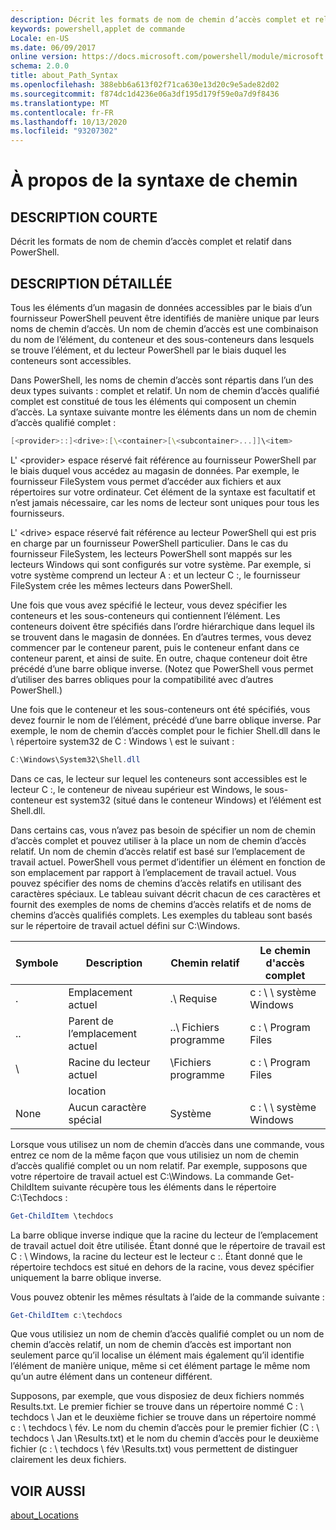 ```yaml
---
description: Décrit les formats de nom de chemin d’accès complet et relatif dans PowerShell.
keywords: powershell,applet de commande
Locale: en-US
ms.date: 06/09/2017
online version: https://docs.microsoft.com/powershell/module/microsoft.powershell.core/about/about_path_syntax?view=powershell-7.1&WT.mc_id=ps-gethelp
schema: 2.0.0
title: about_Path_Syntax
ms.openlocfilehash: 388ebb6a613f02f71ca630e13d20c9e5ade82d02
ms.sourcegitcommit: f874dc1d4236e06a3df195d179f59e0a7d9f8436
ms.translationtype: MT
ms.contentlocale: fr-FR
ms.lasthandoff: 10/13/2020
ms.locfileid: "93207302"
---
```

# <a name="about-path-syntax"></a>À propos de la syntaxe de chemin

## <a name="short-description"></a>DESCRIPTION COURTE
Décrit les formats de nom de chemin d’accès complet et relatif dans PowerShell.

## <a name="long-description"></a>DESCRIPTION DÉTAILLÉE

Tous les éléments d’un magasin de données accessibles par le biais d’un fournisseur PowerShell peuvent être identifiés de manière unique par leurs noms de chemin d’accès. Un nom de chemin d’accès est une combinaison du nom de l’élément, du conteneur et des sous-conteneurs dans lesquels se trouve l’élément, et du lecteur PowerShell par le biais duquel les conteneurs sont accessibles.

Dans PowerShell, les noms de chemin d’accès sont répartis dans l’un des deux types suivants : complet et relatif. Un nom de chemin d’accès qualifié complet est constitué de tous les éléments qui composent un chemin d’accès. La syntaxe suivante montre les éléments dans un nom de chemin d’accès qualifié complet :

```powershell
[<provider>::]<drive>:[\<container>[\<subcontainer>...]]\<item>
```

L' \<provider\> espace réservé fait référence au fournisseur PowerShell par le biais duquel vous accédez au magasin de données. Par exemple, le fournisseur FileSystem vous permet d’accéder aux fichiers et aux répertoires sur votre ordinateur. Cet élément de la syntaxe est facultatif et n’est jamais nécessaire, car les noms de lecteur sont uniques pour tous les fournisseurs.

L' \<drive\> espace réservé fait référence au lecteur PowerShell qui est pris en charge par un fournisseur PowerShell particulier. Dans le cas du fournisseur FileSystem, les lecteurs PowerShell sont mappés sur les lecteurs Windows qui sont configurés sur votre système. Par exemple, si votre système comprend un lecteur A : et un lecteur C :, le fournisseur FileSystem crée les mêmes lecteurs dans PowerShell.

Une fois que vous avez spécifié le lecteur, vous devez spécifier les conteneurs et les sous-conteneurs qui contiennent l’élément. Les conteneurs doivent être spécifiés dans l’ordre hiérarchique dans lequel ils se trouvent dans le magasin de données. En d’autres termes, vous devez commencer par le conteneur parent, puis le conteneur enfant dans ce conteneur parent, et ainsi de suite. En outre, chaque conteneur doit être précédé d’une barre oblique inverse. (Notez que PowerShell vous permet d’utiliser des barres obliques pour la compatibilité avec d’autres PowerShell.)

Une fois que le conteneur et les sous-conteneurs ont été spécifiés, vous devez fournir le nom de l’élément, précédé d’une barre oblique inverse. Par exemple, le nom de chemin d’accès complet pour le fichier Shell.dll dans le \\ répertoire system32 de C : Windows \\ est le suivant :

```powershell
C:\Windows\System32\Shell.dll
```

Dans ce cas, le lecteur sur lequel les conteneurs sont accessibles est le lecteur C :, le conteneur de niveau supérieur est Windows, le sous-conteneur est system32 (situé dans le conteneur Windows) et l’élément est Shell.dll.

Dans certains cas, vous n’avez pas besoin de spécifier un nom de chemin d’accès complet et pouvez utiliser à la place un nom de chemin d’accès relatif. Un nom de chemin d’accès relatif est basé sur l’emplacement de travail actuel. PowerShell vous permet d’identifier un élément en fonction de son emplacement par rapport à l’emplacement de travail actuel. Vous pouvez spécifier des noms de chemins d’accès relatifs en utilisant des caractères spéciaux. Le tableau suivant décrit chacun de ces caractères et fournit des exemples de noms de chemins d’accès relatifs et de noms de chemins d’accès qualifiés complets. Les exemples du tableau sont basés sur le répertoire de travail actuel défini sur C:\Windows.

|Symbole|Description               |Chemin relatif    |Le chemin d'accès complet          |
|------|--------------------------|-----------------|-------------------|
|.     |Emplacement actuel          |.\\ Requise        |c : \\ \\ système Windows|
|..    |Parent de l’emplacement actuel|..\\ Fichiers programme|c : \\ Program Files  |
|\     |Racine du lecteur actuel     |\\Fichiers programme  |c : \\ Program Files  |
|      |location                  |                 |                   |
|None|Aucun caractère spécial     |Système           |c : \\ \\ système Windows|

Lorsque vous utilisez un nom de chemin d’accès dans une commande, vous entrez ce nom de la même façon que vous utilisiez un nom de chemin d’accès qualifié complet ou un nom relatif. Par exemple, supposons que votre répertoire de travail actuel est C:\Windows. La commande Get-ChildItem suivante récupère tous les éléments dans le répertoire C:\Techdocs :

```powershell
Get-ChildItem \techdocs
```

La barre oblique inverse indique que la racine du lecteur de l’emplacement de travail actuel doit être utilisée. Étant donné que le répertoire de travail est C : \\ Windows, la racine du lecteur est le lecteur c :. Étant donné que le répertoire techdocs est situé en dehors de la racine, vous devez spécifier uniquement la barre oblique inverse.

Vous pouvez obtenir les mêmes résultats à l’aide de la commande suivante :

```powershell
Get-ChildItem c:\techdocs
```

Que vous utilisiez un nom de chemin d’accès qualifié complet ou un nom de chemin d’accès relatif, un nom de chemin d’accès est important non seulement parce qu’il localise un élément mais également qu’il identifie l’élément de manière unique, même si cet élément partage le même nom qu’un autre élément dans un conteneur différent.

Supposons, par exemple, que vous disposiez de deux fichiers nommés Results.txt.
Le premier fichier se trouve dans un répertoire nommé C : \\ techdocs \\ Jan et le deuxième fichier se trouve dans un répertoire nommé c : \\ techdocs \\ fév. Le nom du chemin d’accès pour le premier fichier (C : \\ techdocs \\ Jan \\Results.txt) et le nom du chemin d’accès pour le deuxième fichier (c : \\ techdocs \\ fév \\Results.txt) vous permettent de distinguer clairement les deux fichiers.

## <a name="see-also"></a>VOIR AUSSI

[about_Locations](about_Locations.md)

